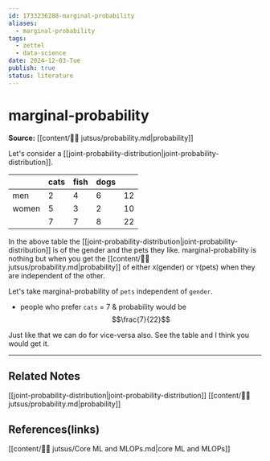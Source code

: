 ```yaml
---
id: 1733236288-marginal-probability
aliases:
  - marginal-probability
tags:
  - zettel
  - data-science
date: 2024-12-03-Tue
publish: true
status: literature
---
```

# marginal-probability

**Source:** [[content/🥷🏽 jutsus/probability.md|probability]]

Let's consider a [[joint-probability-distribution|joint-probability-distribution]]. 

|       | cats | fish | dogs |     |
| ----- | ---- | ---- | ---- | --- |
| men   | 2    | 4    | 6    | 12  |
| women | 5    | 3    | 2    | 10  |
|       | 7    | 7    | 8    | 22  |

In the above table the [[joint-probability-distribution|joint-probability-distribution]] is of the gender and the pets they like. marginal-probability is nothing but when you get the [[content/🥷🏽 jutsus/probability.md|probability]] of either `X`(gender) or `Y`(pets) when they are independent of the other. 

Let's take marginal-probability of `pets` independent of `gender`.
-  people who prefer `cats` = 7 & probability would be $$\frac{7}{22}$$

Just like that we can do for vice-versa also. See the table and I think you would get it.

---
## Related Notes
[[joint-probability-distribution|joint-probability-distribution]]
[[content/🥷🏽 jutsus/probability.md|probability]]

## References(links)
[[content/🥷🏽 jutsus/Core ML and MLOPs.md|core ML and MLOPs]]

